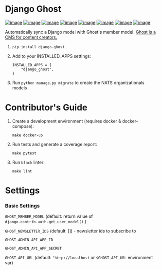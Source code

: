 # Django Ghost

[![image](https://img.shields.io/pypi/v/django-ghost)](https://pypi.org/project/django-ghost/) [![image](https://img.shields.io/pypi/pyversions/django-ghost)](https://pypi.org/project/django-ghost/) [![image](https://img.shields.io/pypi/djversions/django-ghost)](https://pypi.org/project/django-ghost/) [![image](https://img.shields.io/pypi/wheel/django-ghost)](https://pypi.org/project/django-ghost/) [![image](https://img.shields.io/discord/773452324692688956)](https://discord.gg/Y848Hq9xKh) [![image](https://img.shields.io/github/workflow/status/bitsy-ai/django-ghost/Test)](https://github.com/bitsy-ai/django-ghost) [![image](https://img.shields.io/codecov/c/github/bitsy-ai/django-ghost)](https://github.com/bitsy-ai/django-ghost) [![image](https://img.shields.io/github/release-date-pre/bitsy-ai/django-ghost)](https://github.com/bitsy-ai/django-ghost)

Automatically sync a Django model with Ghost's member model. [Ghost is a CMS for content creators.](https://ghost.org/)

1. `pip install django-ghost` 

2.  Add to your INSTALLED_APPS settings:

        INSTALLED_APPS = [
            "django_ghost",
        ]

3.  Run `python manage.py migrate` to create the NATS organizationals
    models

Contributor's Guide
====================

1.  Create a development environment (requires docker & docker-compose):

        make docker-up

2.  Run tests and generate a coverage report:

        make pytest

3.  Run `black` linter:

        make lint


Settings
===========

### Basic Settings
`GHOST_MEMBER_MODEL` (default: return value of `django.contrib.auth.get_user_model()` )

`GHOST_NEWSLETTER_IDS` (default: []) - newsletter ids to subscribe to

`GHOST_ADMIN_API_APP_ID`

`GHOST_ADMIN_API_APP_SECRET`

`GHOST_API_URL` (default: `"http://localhost` or `$GHOST_API_URL` environment var)

